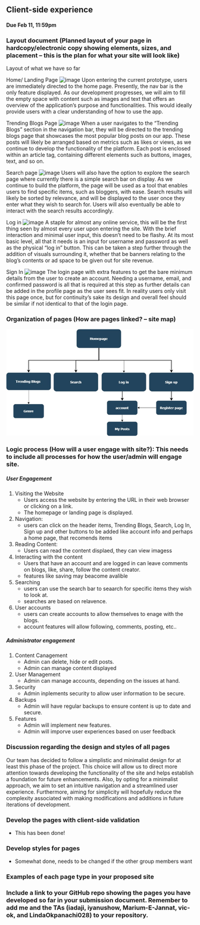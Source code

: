 ## Client-side experience
#### Due Feb 11, 11:59pm

### Layout document (Planned layout of your page in hardcopy/electronic copy showing elements, sizes, and placement – this is the plan for what your site will look like)
Layout of what we have so far

Home/ Landing Page
![image](https://github.com/KenichiroAnderson/Tumblify/assets/77651873/10389a31-b839-44ef-910d-a7f687ec190d)
Upon entering the current prototype, users are immediately directed to the home page. Presently, the nav bar is the only feature displayed. As our development progresses, we will aim to fill the empty space with content such as images and text that offers an overview of the application’s purpose and functionalities. This would ideally provide users with a clear understanding of how to use the app. 


Trending Blogs Page
![image](https://github.com/KenichiroAnderson/Tumblify/assets/77651873/607cb63b-b8bc-40f2-97e4-e7aab25aeb3d)
When a user navigates to the “Trending Blogs” section in the navigation bar, they will be directed to the trending blogs page that showcases the most popular blog posts on our app. These posts will likely be arranged based on metrics such as likes or views, as we continue to develop the functionality of the platform. Each post is enclosed within an article tag, containing different elements such as buttons, images, text, and so on. 



Search page
![image](https://github.com/KenichiroAnderson/Tumblify/assets/77651873/c5839692-be4c-4299-afe1-27e5af67d326)
Users will also have the option to explore the search page where currently there is a simple search bar on display. As we continue to build the platform, the page will be used as a tool that enables users to find specific items, such as bloggers, with ease. Search results will likely be sorted by relevance, and will be displayed to the user once they enter what they wish to search for. Users will also eventually be able to interact with the search results accordingly. 



Log in
![image](https://github.com/KenichiroAnderson/Tumblify/assets/77651873/f60458c7-6322-46a9-8a5b-b88855b3668d)
A staple for almost any online service, this will be the first thing seen by almost every user upon entering the site. With the brief interaction and minimal user input, this doesn’t need to be flashy. At its most basic level, all that it needs is an input for username and password as well as the physical “log in” button. This can be taken a step further through the addition of visuals surrounding it, whether that be banners relating to the blog’s contents or ad space to be given out for site revenue.


Sign In
![image](https://github.com/KenichiroAnderson/Tumblify/assets/77651873/036c212c-0647-49df-a525-ac505ce33c7a)
The login page with extra features to get the bare minimum details from the user to create an account. Needing a username, email, and confirmed password is all that is required at this step as further details can be added in the profile page as the user sees fit. In reality users only visit this page once, but for continuity’s sake its design and overall feel should be similar if not identical to that of the login page.

### Organization of pages (How are pages linked? – site map)
![Site Map](images/COSC360-MyBlogPost-Sitemap.jpg)
### Logic process (How will a user engage with site?): This needs to include all processes for how the user/admin will engage site.
##### User Engagement 
1. Visiting the Website
    - Users access the website by entering the URL in their web browser or clicking on a link.
    - The homepage or landing page is displayed.
2. Navigation:
    - users can click on the header items, Trending Blogs, Search, Log In, Sign up and other buttons to be added like account info and perhaps a home page, that recomends items
3. Reading Content:
    - Users can read the content displaed, they can view imagess
4. Interacting with the content
    - Users that have an account and are logged in can leave comments on blogs, like, share, follow the content creator.
    - features like saving may beacome avalible
5. Searching
    - users can use the search bar to seaarch for specific items they wish to look at.
    - searches are based on relavence.
6. User accounts
    - users can create accounts to allow themselves to enage with the blogs.
    - account features will allow following, comments, posting, etc..
##### Administrator engagement
1. Content Canagement
    - Admin can delete, hide or edit posts.
    - Admin can manage content displayed
2. User Management
    - Admin can manage accounts, depending on the issues at hand.
3. Security 
    - Admin inplements security to allow user information to be secure.
4. Backups
    - Admin will have regular backups to ensure content is up to date and secure.
5. Features
    - Admin will implement new features.
    - Admin will imporve user experiences based on user feedback

### Discussion regarding the design and styles of all pages
Our team has decided to follow a simplistic and minimalist design for at least this phase of the project. This choice will allow us to direct more attention towards developing the functionality of the site and helps establish a foundation for future enhancements. Also, by opting for a minimalist approach, we aim to set an intuitive navigation and a streamlined user experience. Furthermore, aiming for simplicity will hopefully reduce the complexity associated with making modifications and additions in future iterations of development. 

### Develop the pages with client-side validation
- This has been done!
### Develop styles for pages
- Somewhat done, needs to be changed if the other group members want
### Examples of each page type in your proposed site
### Include a link to your GitHub repo showing the pages you have developed so far in your submission document. Remember to add me and the TAs (iadaji, iyanushow, Marium-E-Jannat, vic-ok, and LindaOkpanachi028) to your repository.
